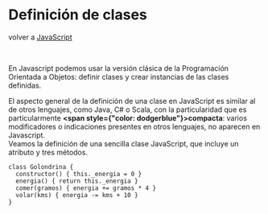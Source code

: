 # Definición de clases

volver a [JavaScript](./javascript-intro.md)

<br/>

En Javascript podemos usar la versión clásica de la Programación Orientada a Objetos: definir clases y crear instancias de las clases definidas.

El aspecto general de la definición de una clase en JavaScript es similar al de otros lenguajes, como Java, C# o Scala, con la particularidad que es particularmente **<span style={"color: dodgerblue"}>compacta</span>**: varios modificadores o indicaciones presentes en otros lenguajes, no aparecen en Javascript.  
Veamos la definición de una sencilla clase JavaScript, que incluye un atributo y tres métodos.  
```
class Golondrina {
  constructor() { this._energia = 0 }
  energia() { return this._energia }
  comer(gramos) { energia += gramos * 4 }
  volar(kms) { energia -= kms + 10 }
}
```

